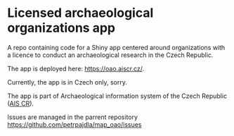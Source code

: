 # Licensed archaeological organizations app

A repo containing code for a Shiny app centered around organizations 
with a licence to conduct an archaeological research in the Czech Republic.

The app is deployed here: <https://oao.aiscr.cz/>.

Currently, the app is in Czech only, sorry.

The app is part of Archaeological information system of the Czech Republic
(<a href="https://www.aiscr.cz">AIS CR</a>).

Issues are managed in the parrent repository https://github.com/petrpajdla/map_oao/issues

